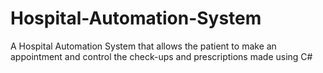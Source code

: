 # Hospital-Automation-System
A Hospital Automation System that allows the patient to make an appointment and control the check-ups and prescriptions  made using C#
